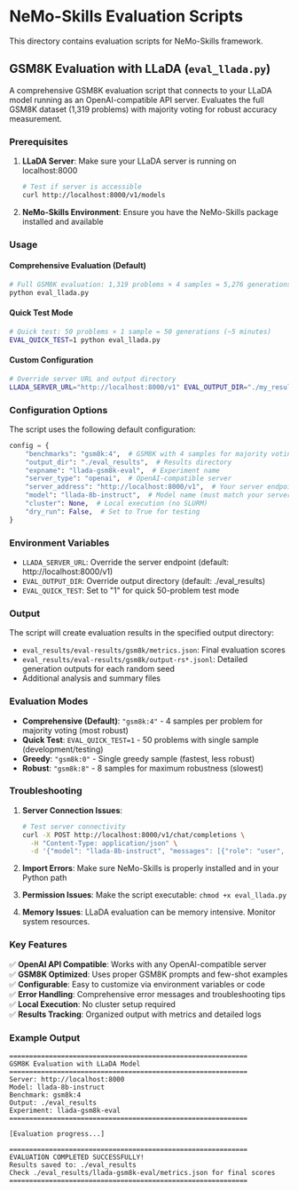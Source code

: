 # NeMo-Skills Evaluation Scripts

This directory contains evaluation scripts for NeMo-Skills framework.

## GSM8K Evaluation with LLaDA (`eval_llada.py`)

A comprehensive GSM8K evaluation script that connects to your LLaDA model running as an OpenAI-compatible API server. Evaluates the full GSM8K dataset (1,319 problems) with majority voting for robust accuracy measurement.

### Prerequisites

1. **LLaDA Server**: Make sure your LLaDA server is running on localhost:8000
   ```bash
   # Test if server is accessible
   curl http://localhost:8000/v1/models
   ```

2. **NeMo-Skills Environment**: Ensure you have the NeMo-Skills package installed and available

### Usage

#### Comprehensive Evaluation (Default)
```bash
# Full GSM8K evaluation: 1,319 problems × 4 samples = 5,276 generations (~1-2 hours)
python eval_llada.py
```

#### Quick Test Mode
```bash
# Quick test: 50 problems × 1 sample = 50 generations (~5 minutes)
EVAL_QUICK_TEST=1 python eval_llada.py
```

#### Custom Configuration
```bash
# Override server URL and output directory
LLADA_SERVER_URL="http://localhost:8000/v1" EVAL_OUTPUT_DIR="./my_results" python eval_llada.py
```

### Configuration Options

The script uses the following default configuration:

```python
config = {
    "benchmarks": "gsm8k:4",  # GSM8K with 4 samples for majority voting
    "output_dir": "./eval_results",  # Results directory
    "expname": "llada-gsm8k-eval",  # Experiment name
    "server_type": "openai",  # OpenAI-compatible server
    "server_address": "http://localhost:8000/v1",  # Your server endpoint
    "model": "llada-8b-instruct",  # Model name (must match your server)
    "cluster": None,  # Local execution (no SLURM)
    "dry_run": False,  # Set to True for testing
}
```

### Environment Variables

- `LLADA_SERVER_URL`: Override the server endpoint (default: http://localhost:8000/v1)
- `EVAL_OUTPUT_DIR`: Override output directory (default: ./eval_results)
- `EVAL_QUICK_TEST`: Set to "1" for quick 50-problem test mode

### Output

The script will create evaluation results in the specified output directory:
- `eval_results/eval-results/gsm8k/metrics.json`: Final evaluation scores
- `eval_results/eval-results/gsm8k/output-rs*.jsonl`: Detailed generation outputs for each random seed
- Additional analysis and summary files

### Evaluation Modes

- **Comprehensive (Default)**: `"gsm8k:4"` - 4 samples per problem for majority voting (most robust)
- **Quick Test**: `EVAL_QUICK_TEST=1` - 50 problems with single sample (development/testing)
- **Greedy**: `"gsm8k:0"` - Single greedy sample (fastest, less robust)  
- **Robust**: `"gsm8k:8"` - 8 samples for maximum robustness (slowest)

### Troubleshooting

1. **Server Connection Issues**:
   ```bash
   # Test server connectivity
   curl -X POST http://localhost:8000/v1/chat/completions \
     -H "Content-Type: application/json" \
     -d '{"model": "llada-8b-instruct", "messages": [{"role": "user", "content": "Test"}]}'
   ```

2. **Import Errors**: Make sure NeMo-Skills is properly installed and in your Python path

3. **Permission Issues**: Make the script executable: `chmod +x eval_llada.py`

4. **Memory Issues**: LLaDA evaluation can be memory intensive. Monitor system resources.

### Key Features

✅ **OpenAI API Compatible**: Works with any OpenAI-compatible server  
✅ **GSM8K Optimized**: Uses proper GSM8K prompts and few-shot examples  
✅ **Configurable**: Easy to customize via environment variables or code  
✅ **Error Handling**: Comprehensive error messages and troubleshooting tips  
✅ **Local Execution**: No cluster setup required  
✅ **Results Tracking**: Organized output with metrics and detailed logs  

### Example Output

```
============================================================
GSM8K Evaluation with LLaDA Model
============================================================
Server: http://localhost:8000
Model: llada-8b-instruct
Benchmark: gsm8k:4
Output: ./eval_results
Experiment: llada-gsm8k-eval
============================================================

[Evaluation progress...]

============================================================
EVALUATION COMPLETED SUCCESSFULLY!
Results saved to: ./eval_results
Check ./eval_results/llada-gsm8k-eval/metrics.json for final scores
============================================================
```
